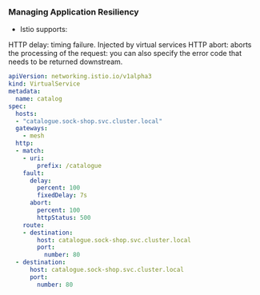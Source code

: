 ### Managing Application Resiliency

- Istio supports:

HTTP delay: timing failure. Injected by virtual services
HTTP abort: aborts the processing of the request: you can also specify the error code that needs to be returned downstream.


```yaml
apiVersion: networking.istio.io/v1alpha3
kind: VirtualService
metadata:
  name: catalog
spec:
  hosts:
  - "catalogue.sock-shop.svc.cluster.local"
  gateways:
    - mesh
  http:
  - match:
    - uri:
        prefix: /catalogue
    fault:
      delay:
        percent: 100
        fixedDelay: 7s
      abort:
        percent: 100
        httpStatus: 500
    route:
    - destination:
        host: catalogue.sock-shop.svc.cluster.local
        port:
          number: 80
  - destination:
      host: catalogue.sock-shop.svc.cluster.local
      port:
        number: 80 
```
